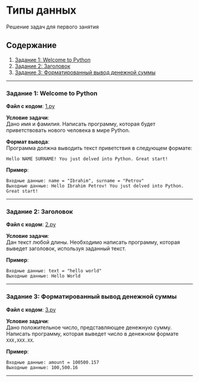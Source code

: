 # Типы данных

Решение задач для первого занятия

## Содержание

1. [Задание 1: Welcome to Python](#задание-1-welcome-to-python)
2. [Задание 2: Заголовок](#задание-2-заголовок)
3. [Задание 3: Форматированный вывод денежной суммы](#задание-3-форматированный-вывод-денежной-суммы)

---

### Задание 1: Welcome to Python

**Файл с кодом**: [1.py](1.py)

**Условие задачи**:  
Дано имя и фамилия. Написать программу, которая будет приветствовать нового человека в мире Python.

**Формат вывода**:  
Программа должна выводить текст приветствия в следующем формате:

```
Hello NAME SURNAME! You just delved into Python. Great start!
```

**Пример**:
```
Входные данные: name = "Ibrahim", surname = "Petrov"
Выходные данные: Hello Ibrahim Petrov! You just delved into Python. Great start!
```
---

### Задание 2: Заголовок

**Файл с кодом**: [2.py](2.py)

**Условие задачи**:  
Дан текст любой длины. Необходимо написать программу, которая выведет заголовок, используя заданный текст.

**Пример**:
```
Входные данные: text = "hello world"
Выходные данные: Hello World
```

---

### Задание 3: Форматированный вывод денежной суммы

**Файл с кодом**: [3.py](3.py)

**Условие задачи**:  
Дано положительное число, представляющее денежную сумму. Написать программу, которая выведет число в денежном формате `XXX,XXX.XX`.

**Пример**:
```
Входные данные: amount = 100500.157
Выходные данные: 100,500.16
```

---





